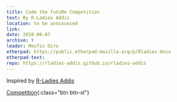 ```yaml
---
title: Code the futuRe Competition
text: By R-Ladies Addis
location: to be anncounced
link:
date: 2018-06-07
archive: Y  
leader: Mesfin Diro
etherpad: https://public.etherpad-mozilla.org/p/Rladies-Unix
etherpad-text: 
repo: https://rladies-addis.github.io/rladies-addis
---
```


Inspired by [R-Ladies Addis]( https://rladies-addis.github.io/rladies-addis) 

[Competition](img/R-Ladies_competition_poster_final%20.pdf){:class="btn btn-xl"} 


